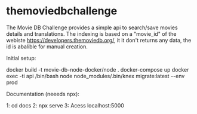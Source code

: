 # themoviedbchallenge

The Movie DB Challenge provides a simple api to search/save movies details and translations. The indexing is based on a "movie_id" of the webiste https://developers.themoviedb.org/, it it don't returns any data, the id is abalible for manual creation.

Initial setup:

docker build -t movie-db-node-docker/node .
docker-compose up
docker exec -ti api /bin/bash
node node_modules/.bin/knex migrate:latest --env prod

Documentation (neeeds npx):

1: cd docs
2: npx serve
3: Acess localhost:5000
